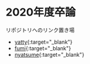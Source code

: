 # 2020年度卒論

リポジトリへのリンク置き場

- [yatty](){:target="_blank"}
- [fumi](){:target="_blank"}
- [nyatsume](){:target="_blank"}
